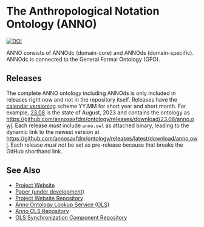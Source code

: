 # The Anthropological Notation Ontology (ANNO)

[![DOI](https://zenodo.org/badge/473966297.svg)](https://zenodo.org/badge/latestdoi/473966297)

ANNO consists of ANNOdc (domain-core) and ANNOds (domain-specific).
ANNOdc is connected to the General Formal Ontology (GFO).

## Releases

The complete ANNO ontology including ANNOds is only included in releases right now and not in the repository itself.
Releases have the [calendar versioning](https://calver.org/) scheme YY.MM for short year and short month.
For example, [23.08](https://github.com/annosaxfdm/ontology/releases/tag/23.08) is the state of August, 2023 and contains the ontology as <https://github.com/annosaxfdm/ontology/releases/download/23.08/anno.owl>.
Each release *must* include `anno.owl` as attached binary, leading to the dynamic link to the newest version at <https://github.com/annosaxfdm/ontology/releases/latest/download/anno.owl>.
Each release *must not* be set as pre-release because that breaks the GitHub shorthand link.

## See Also

* [Project Website](https://annosaxfdm.de)
* [Paper (under development)](https://github.com/annosaxfdm/anno-paper-swj)
* [Project Website Repository](https://github.com/annosaxfdm/annosaxfdm.de)
* [Anno Ontology Lookup Service (OLS)](https://ols.imise.uni-leipzig.de/index)
* [Anno OLS Repository](https://github.com/annosaxfdm/ols)
* [OLS Synchronization Component Repository](https://github.com/annosaxfdm/olsync)
